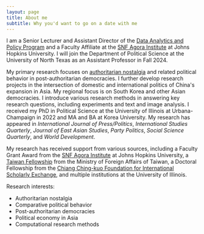 ```yaml
---
layout: page
title: About me
subtitle: Why you'd want to go on a date with me
---
```



I am a Senior Lecturer and Assistant Director of the [Data Analytics and Policy Program](https://advanced.jhu.edu/directory/sanghoon-kim-leffingwell/) and a Faculty Affiliate at the [SNF Agora Institute](https://snfagora.jhu.edu) at Johns Hopkins University. I will join the Department of Political Science at the University of North Texas as an Assistant Professor in Fall 2024. 

My primary research focuses on [authoritarian nostalgia](https://www.sanghoonkim.org/publication/dissertation/bookproject/) and related political behavior in post-authoritarian democracies. I further develop research projects in the intersection of domestic and international politics of China's expansion in Asia. My regional focus is on South Korea and other Asian democracies. I introduce various research methods in answering key research questions, including experiments and text and image analysis. I received my PhD in Political Science at the University of Illinois at Urbana-Champaign in 2022 and MA and BA at Korea University. My research has appeared in _International Journal of Press/Politics_, _International Studies Quarterly_, *Journal of East Asian Studies*, *Party Politics*, *Social Science Quarterly*, and *World Development*.
 
My research has received support from various sources, including a Faculty Grant Award from the [SNF Agora Institute](https://snfagora.jhu.edu) at Johns Hopkins University, a [Taiwan Fellowship](https://taiwanfellowship.ncl.edu.tw/eng/index.aspx) from the Ministry of Foreign Affairs of Taiwan, a Doctoral Fellowship from the [Chiang Ching-kuo Foundation for International Scholarly Exchange](http://www.cckf.org/en/), and multiple institutions at the University of Illinois. 

Research interests:
  - Authoritarian nostalgia
  - Comparative political behavior
  - Post-authoritarian democracies
  - Political economy in Asia
  - Computational research methods
